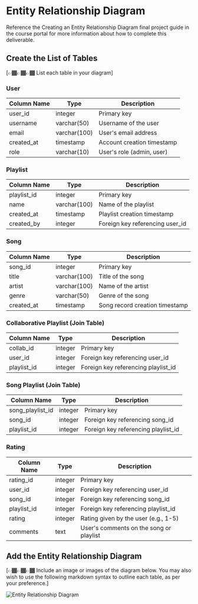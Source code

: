 # Entity Relationship Diagram

Reference the Creating an Entity Relationship Diagram final project guide in the course portal for more information about how to complete this deliverable.

## Create the List of Tables

[👉🏾👉🏾👉🏾 List each table in your diagram]

### User

| Column Name  | Type         | Description                  |
|--------------|--------------|------------------------------|
| user_id      | integer      | Primary key                  |
| username     | varchar(50)  | Username of the user         |
| email        | varchar(100) | User's email address         |
| created_at   | timestamp    | Account creation timestamp   |
| role         | varchar(10)  | User's role (admin, user)    |

### Playlist

| Column Name      | Type         | Description                         |
|------------------|--------------|-------------------------------------|
| playlist_id      | integer      | Primary key                         |
| name             | varchar(100) | Name of the playlist                |
| created_at       | timestamp    | Playlist creation timestamp         |
| created_by       | integer      | Foreign key referencing user_id     |

### Song

| Column Name   | Type         | Description                        |
|---------------|--------------|------------------------------------|
| song_id       | integer      | Primary key                        |
| title         | varchar(100) | Title of the song                  |
| artist        | varchar(100) | Name of the artist                 |
| genre         | varchar(50)  | Genre of the song                  |
| created_at    | timestamp    | Song record creation timestamp     |

### Collaborative Playlist (Join Table)

| Column Name   | Type    | Description                             |
|---------------|---------|-----------------------------------------|
| collab_id     | integer | Primary key                             |
| user_id       | integer | Foreign key referencing user_id         |
| playlist_id   | integer | Foreign key referencing playlist_id     |

### Song Playlist (Join Table)

| Column Name       | Type    | Description                             |
|-------------------|---------|-----------------------------------------|
| song_playlist_id  | integer | Primary key                             |
| song_id           | integer | Foreign key referencing song_id         |
| playlist_id       | integer | Foreign key referencing playlist_id     |

### Rating

| Column Name  | Type    | Description                             |
|--------------|---------|-----------------------------------------|
| rating_id    | integer | Primary key                             |
| user_id      | integer | Foreign key referencing user_id         |
| song_id      | integer | Foreign key referencing song_id         |
| playlist_id  | integer | Foreign key referencing playlist_id     |
| rating       | integer | Rating given by the user (e.g., 1-5)    |
| comments     | text    | User's comments on the song or playlist |


## Add the Entity Relationship Diagram

[👉🏾👉🏾👉🏾 Include an image or images of the diagram below. You may also wish to use the following markdown syntax to outline each table, as per your preference.]

![Entity Relationship Diagram](https://i.imgur.com/PbowmHg.png)
